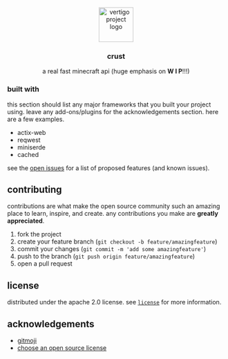 <!--
*** from https://github.com/othneildrew/best-readme-template
-->

<!-- project logo -->
<br />
<p align="center">
  <a href="crust.terabyteis.me">
    <img src="https://crust.terabyteis.me/assets/img/copper_block.png" alt="vertigo project logo" width="80">
  </a>

  <h3 align="center"><b>crust</b></h3>

  <p align="center">
    a real fast minecraft api (huge emphasis on <b>W I P</b>!!!)
    <br />
  </p>
</p>



<!-- table of contents -->



<!-- about the project -->

### built with

this section should list any major frameworks that you built your project using. leave any add-ons/plugins for the acknowledgements section. here are a few examples.
* actix-web
* reqwest
* miniserde
* cached

<!-- getting started

## installation

### 1. install go
#### **linux**
```sh
sudo apt install golang-go
```
#### **windows**
install go from [here](https://golang.org/dl/)

### 2. download with go

   ```sh
   go get github.com/ey3tech/vertigo
   ```
#### 3. you're all done! 🎉

-->


see the [open issues](https://github.com/terabyte3/crust/issues) for a list of proposed features (and known issues).



<!-- contributing -->
## contributing

contributions are what make the open source community such an amazing place to learn, inspire, and create. any contributions you make are **greatly appreciated**.

1. fork the project
2. create your feature branch (`git checkout -b feature/amazingfeature`)
3. commit your changes (`git commit -m 'add some amazingfeature'`)
4. push to the branch (`git push origin feature/amazingfeature`)
5. open a pull request



<!-- license -->
## license

distributed under the apache 2.0 license. see [`license`](https://github.com/terabyte3/crust/blob/master/LICENSE) for more information.

<!-- acknowledgements -->
## acknowledgements
* [gitmoji](https://gitmoji.dev)
* [choose an open source license](https://choosealicense.com)

